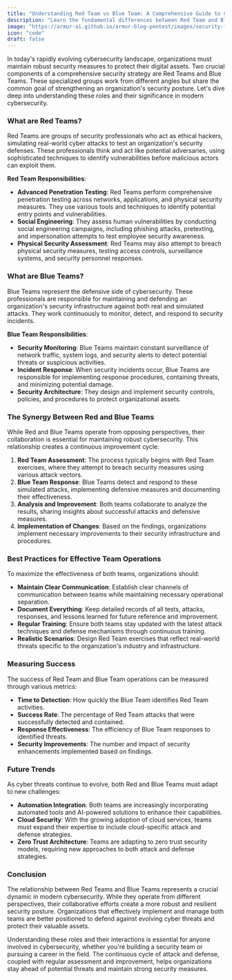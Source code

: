 ```yaml
---
title: "Understanding Red Team vs Blue Team: A Comprehensive Guide to Cybersecurity Defense Roles"
description: "Learn the fundamental differences between Red Team and Blue Team roles in cybersecurity, their responsibilities, and how they work together to strengthen organizational security posture."
image: "https://armur-ai.github.io/armur-blog-pentest/images/security-fundamentals.png"
icon: "code"
draft: false
---
```


In today's rapidly evolving cybersecurity landscape, organizations must maintain robust security measures to protect their digital assets. Two crucial components of a comprehensive security strategy are Red Teams and Blue Teams. These specialized groups work from different angles but share the common goal of strengthening an organization's security posture. Let's dive deep into understanding these roles and their significance in modern cybersecurity.

### What are Red Teams?

Red Teams are groups of security professionals who act as ethical hackers, simulating real-world cyber attacks to test an organization's security defenses. These professionals think and act like potential adversaries, using sophisticated techniques to identify vulnerabilities before malicious actors can exploit them.

**Red Team Responsibilities**:
- **Advanced Penetration Testing**: Red Teams perform comprehensive penetration testing across networks, applications, and physical security measures. They use various tools and techniques to identify potential entry points and vulnerabilities.
- **Social Engineering**: They assess human vulnerabilities by conducting social engineering campaigns, including phishing attacks, pretexting, and impersonation attempts to test employee security awareness.
- **Physical Security Assessment**: Red Teams may also attempt to breach physical security measures, testing access controls, surveillance systems, and security personnel responses.

### What are Blue Teams?

Blue Teams represent the defensive side of cybersecurity. These professionals are responsible for maintaining and defending an organization's security infrastructure against both real and simulated attacks. They work continuously to monitor, detect, and respond to security incidents.

**Blue Team Responsibilities**:
- **Security Monitoring**: Blue Teams maintain constant surveillance of network traffic, system logs, and security alerts to detect potential threats or suspicious activities.
- **Incident Response**: When security incidents occur, Blue Teams are responsible for implementing response procedures, containing threats, and minimizing potential damage.
- **Security Architecture**: They design and implement security controls, policies, and procedures to protect organizational assets.

### The Synergy Between Red and Blue Teams

While Red and Blue Teams operate from opposing perspectives, their collaboration is essential for maintaining robust cybersecurity. This relationship creates a continuous improvement cycle:

1. **Red Team Assessment**: The process typically begins with Red Team exercises, where they attempt to breach security measures using various attack vectors.
2. **Blue Team Response**: Blue Teams detect and respond to these simulated attacks, implementing defensive measures and documenting their effectiveness.
3. **Analysis and Improvement**: Both teams collaborate to analyze the results, sharing insights about successful attacks and defensive measures.
4. **Implementation of Changes**: Based on the findings, organizations implement necessary improvements to their security infrastructure and procedures.

### Best Practices for Effective Team Operations

To maximize the effectiveness of both teams, organizations should:

- **Maintain Clear Communication**: Establish clear channels of communication between teams while maintaining necessary operational separation.
- **Document Everything**: Keep detailed records of all tests, attacks, responses, and lessons learned for future reference and improvement.
- **Regular Training**: Ensure both teams stay updated with the latest attack techniques and defense mechanisms through continuous training.
- **Realistic Scenarios**: Design Red Team exercises that reflect real-world threats specific to the organization's industry and infrastructure.

### Measuring Success

The success of Red Team and Blue Team operations can be measured through various metrics:

- **Time to Detection**: How quickly the Blue Team identifies Red Team activities.
- **Success Rate**: The percentage of Red Team attacks that were successfully detected and contained.
- **Response Effectiveness**: The efficiency of Blue Team responses to identified threats.
- **Security Improvements**: The number and impact of security enhancements implemented based on findings.

### Future Trends

As cyber threats continue to evolve, both Red and Blue Teams must adapt to new challenges:

- **Automation Integration**: Both teams are increasingly incorporating automated tools and AI-powered solutions to enhance their capabilities.
- **Cloud Security**: With the growing adoption of cloud services, teams must expand their expertise to include cloud-specific attack and defense strategies.
- **Zero Trust Architecture**: Teams are adapting to zero trust security models, requiring new approaches to both attack and defense strategies.

### Conclusion

The relationship between Red Teams and Blue Teams represents a crucial dynamic in modern cybersecurity. While they operate from different perspectives, their collaborative efforts create a more robust and resilient security posture. Organizations that effectively implement and manage both teams are better positioned to defend against evolving cyber threats and protect their valuable assets.

Understanding these roles and their interactions is essential for anyone involved in cybersecurity, whether you're building a security team or pursuing a career in the field. The continuous cycle of attack and defense, coupled with regular assessment and improvement, helps organizations stay ahead of potential threats and maintain strong security measures.